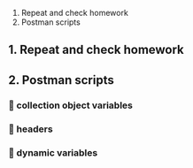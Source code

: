 1. Repeat and check homework 
2. Postman scripts


## 1. Repeat and check homework 

## 2. Postman scripts

### 📌 collection object variables 

### 📌 headers

### 📌 dynamic variables

